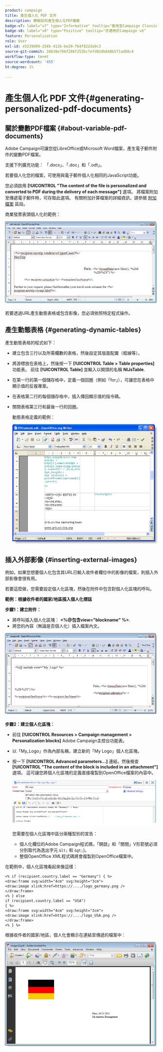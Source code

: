 ```yaml
---
product: campaign
title: 產生個人化 PDF 文件
description: 瞭解如何產生個人化PDF檔案
badge-v7: label="v7" type="Informative" tooltip="套用至Campaign Classic v7"
badge-v8: label="v8" type="Positive" tooltip="亦適用於Campaign v8"
feature: Personalization
role: User
exl-id: e5239d99-256b-412b-be20-f64f822da9c3
source-git-commit: 28638e76bf286f253bc7efd02db848b571ad88c4
workflow-type: tm+mt
source-wordcount: '455'
ht-degree: 1%

---
```


# 產生個人化 PDF 文件{#generating-personalized-pdf-documents}

## 關於變數PDF檔案 {#about-variable-pdf-documents}

Adobe Campaign可讓您從LibreOffice或Microsoft Word檔案，產生電子郵件附件的變數PDF檔案。

支援下列擴充功能： 「.docx」、「.doc」和「.odt」。

若要個人化您的檔案，可使用與電子郵件個人化相同的JavaScript功能。

您必須啟用 **[!UICONTROL "The content of the file is personalized and converted to PDF during the delivery of each message"]** 選項。 將檔案附加至傳遞電子郵件時，可存取此選項。 有關附加計算檔案的詳細資訊，請參閱 [附加檔案](attaching-files.md) 區段。

商業發票表頭個人化的範例：

![](assets/s_ncs_pdf_simple.png)

若要透過URL產生動態表格或包含影像，您必須依照特定程式操作。

## 產生動態表格 {#generating-dynamic-tables}

產生動態表格的程式如下：

* 建立包含三行以及所需欄數的表格，然後設定其版面配置（框線等）。
* 將游標放在表格上，然後按一下 **[!UICONTROL Table > Table properties]** 功能表。 前往 **[!UICONTROL Table]** 並輸入以開頭的名稱 **NlJsTable**.
* 在第一行的第一個儲存格中，定義一個回圈（例如「for」），可讓您在表格中顯示值的反複專案。
* 在表格第二行的每個儲存格中，插入傳回顯示值的指令碼。
* 關閉表格第三行和最後一行的回圈。

  動態表格定義的範例：

  ![](assets/s_ncs_pdf_table.png)

## 插入外部影像 {#inserting-external-images}

例如，如果您想要個人化包含其URL已輸入收件者欄位中的影像的檔案，則插入外部影像會很有用。

若要這麼做，您需要設定個人化區塊，然後在附件中包含對個人化區塊的呼叫。

**範例：根據收件者的國家/地區插入個人化標誌**

**步驟1：建立附件：**

* 將呼叫插入個人化區塊： **&lt;%@包含view=&quot;blockname&quot; %>**.
* 將您的內容（無論是否個人化）插入檔案內文。

![](assets/s_ncs_open_office_blocdeperso.png)

**步驟2：建立個人化區塊：**

* 前往 **[!UICONTROL Resources > Campaign management > Personalization blocks]** Adobe Campaign主控台功能表。
* 以「My_Logo」作為內部名稱，建立新的「My Logo」個人化區塊。
* 按一下 **[!UICONTROL Advanced parameters...]** 連結，然後檢查 **[!UICONTROL "The content of the block is included in an attachment"]** 選項。 這可讓您將個人化區塊的定義直接複製到OpenOffice檔案的內容中。

  ![](assets/s_ncs_pdf_bloc_option.png)

  您需要在個人化區塊中區分兩種型別的宣告：

   * 個人化欄位的Adobe Campaign程式碼，「開啟」和「關閉」V形箭號必須分別取代為逸出字元 `&lt;` 和 `&gt;`)。
   * 整個OpenOffice XML程式碼將會複製到OpenOffice檔案中。

在範例中，個人化區塊看起來像這樣：

```
<% if (recipient.country.label == "Germany") { %>
<draw:frame svg:width="4cm" svg:height="3cm">
<draw:image xlink:href=https://..../logo_germany.png />
</draw:frame>
<% } else
if (recipient.country.label == "USA")
{ %>
<draw:frame svg:width="4cm" svg:height="3cm">
<draw:image xlink:href=https://..../logo_USA.png />
</draw:frame>
<% } %>
```

根據收件者的國家/地區，個人化會顯示在連結至傳遞的檔案中：

![](assets/s_ncs_pdf_result.png)
